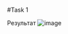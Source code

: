  #Task 1
 
 Результат ![image](https://user-images.githubusercontent.com/86649134/124893403-5f0a1a80-dfe3-11eb-9feb-b81ef7f42e67.png)

 

